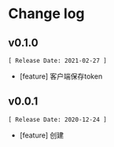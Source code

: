 # Change log

## v0.1.0

    [ Release Date: 2021-02-27 ]

- [feature] 客户端保存token

## v0.0.1

    [ Release Date: 2020-12-24 ]

- [feature] 创建



